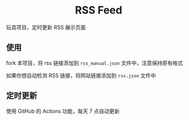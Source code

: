 <h1 align="center">RSS Feed</h1>

玩具项目，定时更新 RSS 展示页面

## 使用

fork 本项目，将 rss 链接添加到 `rss_manual.json` 文件中，注意保持原有格式

如果你想自动检测 RSS 链接，将网站链接添加到 `rss.json` 文件中

## 定时更新

使用 GitHub 的 Actions 功能，每天 7 点自动更新
